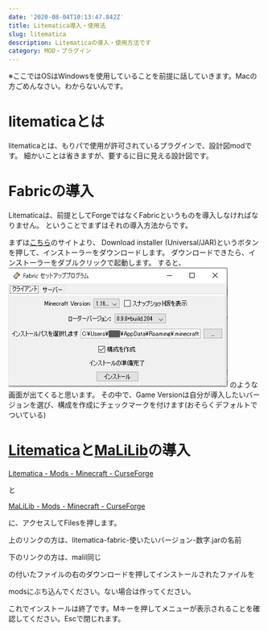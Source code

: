 ```yaml
---
date: '2020-08-04T10:13:47.842Z'
title: Litematica導入・使用法
slug: litematica
description: Litematicaの導入・使用方法です
category: MOD・プラグイン
---
```

※ここではOSはWindowsを使用していることを前提に話していきます。Macの方ごめんなさい。わからないんです。

# litematicaとは

litematicaとは、もりパで使用が許可されているプラグインで、設計図modです。
細かいことは省きますが、要するに目に見える設計図です。

# Fabricの導入

Litematicaは、前提としてForgeではなくFabricというものを導入しなければなりません。
ということでまずはそれの導入方法からです。

まずは[こちら](https://fabricmc.net/use//)のサイトより、
Download installer (Universal/JAR)というボタンを押して、インストーラーをダウンロードします。
ダウンロードできたら、インストーラーをダブルクリックで起動します。
すると、
![](/img/e550ce01a9b6679eb999b98403f31c70.png)
のような画面が出てくると思います。
その中で、Game Versionは自分が導入したいバージョンを選び、構成を作成にチェックマークを付けます(おそらくデフォルトでついている)



# [Litematica](https://www.curseforge.com/minecraft/mc-mods/litematica/files/3615865)と[MaLiLib](https://www.curseforge.com/minecraft/mc-mods/malilib/files/3252979)の導入

<!--StartFragment-->

[Litematica - Mods - Minecraft - CurseForge](https://www.curseforge.com/minecraft/mc-mods/litematica/files/3615865)

<!--EndFragment-->

と

<!--StartFragment-->

[MaLiLib - Mods - Minecraft - CurseForge](https://www.curseforge.com/minecraft/mc-mods/malilib/files/3252979)

<!--EndFragment-->

に、アクセスしてFilesを押します。

上のリンクの方は、litematica-fabric-使いたいバージョン-数字.jarの名前

下のリンクの方は、malil同じ

の付いたファイルの右のダウンロードを押してインストールされたファイルを

modsにぶち込んでください。ない場合は作ってください。

これでインストールは終了です。Mキーを押してメニューが表示されることを確認してください。Escで閉じれます。
